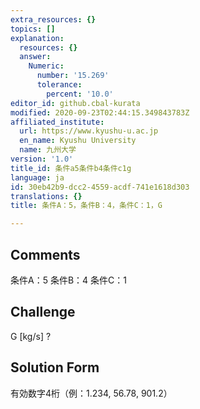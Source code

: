```yaml
---
extra_resources: {}
topics: []
explanation:
  resources: {}
  answer:
    Numeric:
      number: '15.269'
      tolerance:
        percent: '10.0'
editor_id: github.cbal-kurata
modified: 2020-09-23T02:44:15.349843783Z
affiliated_institute:
  url: https://www.kyushu-u.ac.jp
  en_name: Kyushu University
  name: 九州大学
version: '1.0'
title_id: 条件a5条件b4条件c1g
language: ja
id: 30eb42b9-dcc2-4559-acdf-741e1618d303
translations: {}
title: 条件A：5，条件B：4，条件C：1，G

---
```


## Comments
条件A：5
条件B：4
条件C：1

## Challenge
G [kg/s] ?

## Solution Form
有効数字4桁（例：1.234,  56.78,  901.2）




